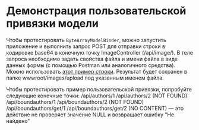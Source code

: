 # <a name="custom-model-binding-demo"></a>Демонстрация пользовательской привязки модели

Чтобы протестировать `ByteArrayModelBinder`, можно запустить приложение и выполнить запрос POST для отправки строки в кодировке base64 в конечную точку ImageController (/api/image/). В теле запроса необходимо задать свойства файла и имени файла в виде данных формы (с помощью Postman или аналогичного средства). Можно использовать [этот пример строки](Base64String.txt). Результат будет сохранен в папке wwwroot/images/upload под указанным именем файла.

Чтобы протестировать пример пользовательской привязки, попробуйте следующие конечные точки: /api/authors/1 /api/authors/2 (NOT FOUND) /api/boundauthors/1 /api/boundauthors/2 (NOT FOUND) /api/boundauthors/get/1 /api/boundauthors/get/2 (NO CONTENT) — это действие не проверяет значение NULL и возвращает ошибку "Не найдено"
